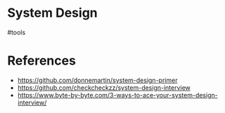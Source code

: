 # System Design
#tools

# References

* https://github.com/donnemartin/system-design-primer
* https://github.com/checkcheckzz/system-design-interview
* https://www.byte-by-byte.com/3-ways-to-ace-your-system-design-interview/